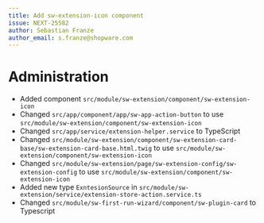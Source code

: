 ```yaml
---
title: Add sw-extension-icon component
issue: NEXT-25582
author: Sebastian Franze
author_email: s.franze@shopware.com
---
```

# Administration
* Added component `src/module/sw-extension/component/sw-extension-icon`
* Changed `src/app/component/app/sw-app-action-button` to use `src/module/sw-extension/component/sw-extension-icon`
* Changed `src/app/service/extension-helper.service` to TypeScript
* Changed `src/module/sw-extension/component/sw-extension-card-base/sw-extension-card-base.html.twig` to use `src/module/sw-extension/component/sw-extension-icon`
* Changed `src/module/sw-extension/page/sw-extension-config/sw-extension-config` to use `src/module/sw-extension/component/sw-extension-icon`
* Added new type `ExntesionSource` in `src/module/sw-extension/service/extension-store-action.service.ts`
* Changed `src/module/sw-first-run-wizard/component/sw-plugin-card` to Typescript
